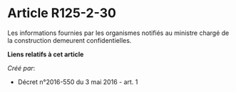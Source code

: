 # Article R125-2-30

Les informations fournies par les organismes notifiés au ministre chargé de la construction demeurent confidentielles.

**Liens relatifs à cet article**

_Créé par_:

  - Décret n°2016-550 du 3 mai 2016 - art. 1
